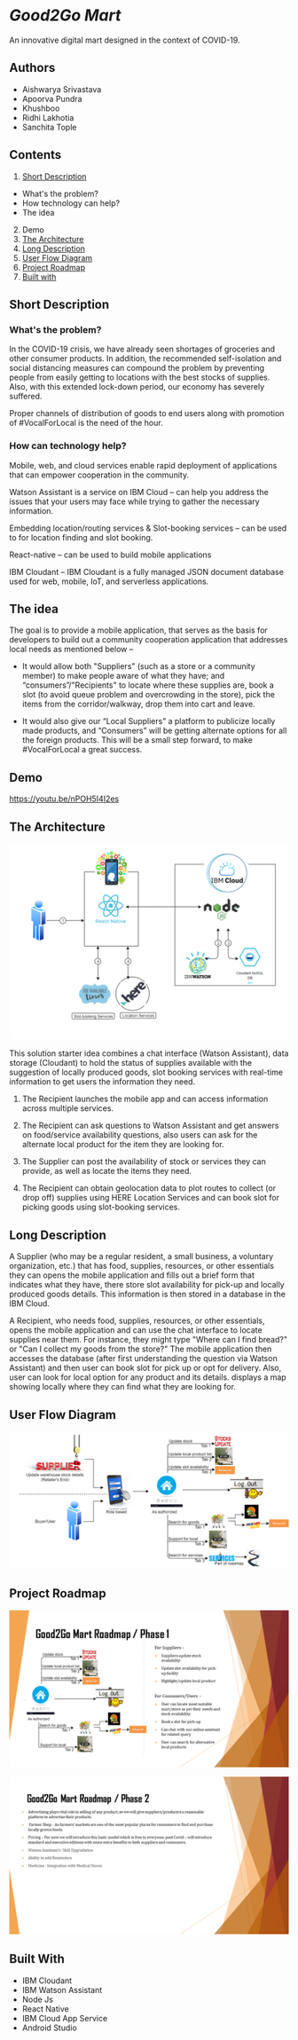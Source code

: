 # *Good2Go Mart*

An innovative digital mart designed in the context of COVID-19.

## Authors

- Aishwarya Srivastava
- Apoorva Pundra
- Khushboo
- Ridhi Lakhotia
- Sanchita Tople

## Contents

1. [Short Description](#short-description)
- What's the problem?
- How technology can help?
- The idea
2. Demo
3. [The Architecture](#the-architecture)
4. [Long Description](#long-description)
5. [User Flow Diagram](#user-flow-diagram)
6. [Project Roadmap](#project-roadmap)
7. [Built with](#built-with)

## Short Description

### What's the problem?

In the COVID-19 crisis, we have already seen shortages of groceries and other consumer products. In addition, the recommended self-isolation and social distancing measures can compound the problem by preventing people from easily getting to locations with the best stocks of supplies. Also, with this extended lock-down period, our economy has severely suffered. 

Proper channels of distribution of goods to end users along with promotion of #VocalForLocal is the need of the hour.

### How can technology help?
Mobile, web, and cloud services enable rapid deployment of applications that can empower cooperation in the community. 

Watson Assistant is a service on IBM Cloud – can help you address the issues that your users may face while trying to gather the necessary information. 

Embedding location/routing services  & Slot-booking services – can be used to for location finding and slot booking. 

React-native – can be used to build mobile applications

IBM Cloudant – IBM Cloudant is a fully managed JSON document database used for web, mobile, IoT, and serverless applications.


## The idea

The goal is to provide a mobile application, that serves as the basis for developers to build out a community cooperation application that addresses local needs as mentioned below –

- It would allow both "Suppliers" (such as a store or a community member) to make people aware of what they have; and “consumers”/"Recipients" to locate where these supplies are, book a slot (to avoid queue problem and overcrowding in the store), pick the items from the corridor/walkway,  drop them into cart and leave.

- It would also give our “Local Suppliers” a platform to publicize locally made products, and “Consumers” will be getting alternate options for all the foreign products. This will be a small step forward, to make #VocalForLocal a great success.

## Demo

https://youtu.be/nPOH5I4I2es

## The Architecture

![Good2Go architecture diagram](/images/Architecture.PNG)

This solution starter idea combines a chat interface (Watson Assistant), data storage (Cloudant) to hold the status of supplies available with the suggestion of locally produced goods, slot booking services with real-time information to get users the information they need. 
1. The Recipient launches the mobile app and can access information across multiple services.

1. The Recipient can ask questions to Watson Assistant and get answers on food/service availability questions, also users can ask for the alternate local product for the item they are looking for.

1. The Supplier can post the availability of stock or services they can provide, as well as locate the items they need.

1. The Recipient can obtain geolocation data to plot routes to collect (or drop off) supplies using HERE Location Services and can book slot for picking goods using slot-booking services.


## Long Description

A Supplier (who may be a regular resident, a small business, a voluntary organization, etc.) that has food, supplies, resources, or other essentials they can opens the mobile application and fills out a brief form that indicates what they have, there store slot availability for pick-up and locally produced goods details. This information is then stored in a database in the IBM Cloud. 

A Recipient, who needs food, supplies, resources, or other essentials, opens the mobile application and can use the chat interface to locate supplies near them. For instance, they might type "Where can I find bread?" or "Can I collect my goods from the store?" The mobile application then accesses the database (after first understanding the question via Watson Assistant) and then user can book slot for pick up or opt for delivery. Also, user can look for local option for any product and its details. 
displays a map showing locally where they can find what they are looking for.



## User Flow Diagram

![Good2Go User Flow Diagram](/images/UserFlowDiagram.PNG)

## Project Roadmap

![Good2Go Project Roadmap 1](/Roadmap/Roadmap.png)

![Good2Go Project Roadmap 2](/Roadmap/Roadmap2.png)

## Built With

- IBM Cloudant
- IBM Watson Assistant
- Node Js
- React Native
- IBM Cloud App Service
- Android Studio

